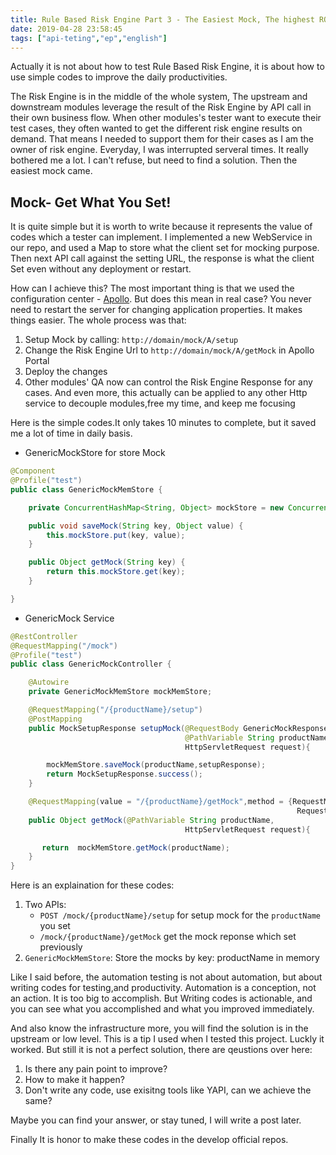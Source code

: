 ```yaml
---
title: Rule Based Risk Engine Part 3 - The Easiest Mock, The highest ROI
date: 2019-04-28 23:58:45
tags: ["api-teting","ep","english"]
---
```



Actually it is not about how to test Rule Based Risk Engine, it is about how to use simple codes to improve the 
daily productivities. 

The Risk Engine is in the middle of the whole system, The upstream and downstream modules leverage
the result of the Risk Engine by API call in their own business flow. When other modules's tester want to execute their test cases,
they often wanted to get the different risk engine results on demand. That means I needed to support them for their cases
as I am the owner of risk engine. Everyday, I was interrupted serveral times. It really bothered me a lot. I can't refuse, but 
need to find a solution. Then the easiest mock came. 

## Mock- Get What You Set!

It is quite simple but it is worth to write because it represents the value of codes which a tester can implement. I implemented a new WebService in our repo, and used a Map to store what the client set for mocking 
purpose. Then next API call against the setting URL, the response is what the client Set even without any deployment or restart.

How can I achieve this? The most important thing is that we used the configuration center - [Apollo](https://github.com/ctripcorp/apollo). But does this mean in real case? You never need to restart the server for changing application properties. It makes things easier. The whole process was that:

1. Setup Mock by calling: ```http://domain/mock/A/setup```
2. Change the Risk Engine Url to ```http://domain/mock/A/getMock``` in Apollo Portal 
3. Deploy the changes
4. Other modules' QA now can control the Risk Engine Response for any cases.
   And even more, this actually can be  applied to any other Http service to decouple modules,free my time, and keep me focusing

Here is the simple codes.It only takes 10 minutes to complete, but it saved me a lot of time in daily basis.

- GenericMockStore for store Mock

```java
@Component
@Profile("test")
public class GenericMockMemStore {

    private ConcurrentHashMap<String, Object> mockStore = new ConcurrentHashMap<>();

    public void saveMock(String key, Object value) {
        this.mockStore.put(key, value);
    }

    public Object getMock(String key) {
        return this.mockStore.get(key);
    }

}
```

- GenericMock Service

```java
@RestController
@RequestMapping("/mock")
@Profile("test")
public class GenericMockController {

    @Autowire
    private GenericMockMemStore mockMemStore;

    @RequestMapping("/{productName}/setup")
    @PostMapping
    public MockSetupResponse setupMock(@RequestBody GenericMockResponse setupResponse,
                                       @PathVariable String productName,
                                       HttpServletRequest request){

        mockMemStore.saveMock(productName,setupResponse);
        return MockSetupResponse.success();
    }

    @RequestMapping(value = "/{productName}/getMock",method = {RequestMethod.GET,
                                                                RequestMethod.POST,RequestMethod.PUT})
    public Object getMock(@PathVariable String productName,
                                       HttpServletRequest request){

       return  mockMemStore.getMock(productName);
    }
}

```

Here is an explaination for these codes:

1. Two APIs:
   * ```POST /mock/{productName}/setup```  for setup mock for the ```productName``` you set
   * ```/mock/{productName}/getMock``` get the mock reponse which set previously
2. ```GenericMockMemStore```: Store the mocks by key: productName in memory

Like I said before, the automation testing is not about automation, but about writing codes for testing,and productivity.
Automation is a conception, not an action. It is too big to accomplish. But Writing codes is actionable, and you can see what 
you accomplished and what you improved immediately.

And also know the infrastructure more, you will find the solution is in the upstream or low level.
This is a tip I used when I tested this project. Luckly it worked. But still it is not a perfect solution, there are qeustions over here:

1. Is there any pain point to improve?
2. How to make it happen?
3. Don't write any code, use exisitng tools like YAPI, can we achieve the same?

Maybe you can find your answer, or stay tuned, I will write a post later.

Finally It is honor to make these codes in the develop official repos.





